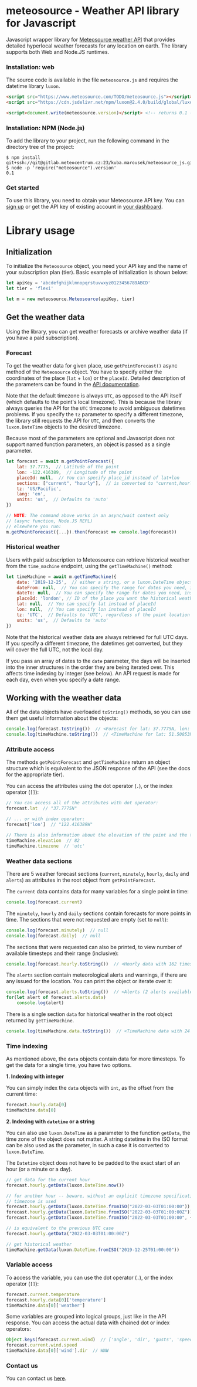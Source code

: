 meteosource - Weather API library for Javascript
==========

Javascript wrapper library for [Meteosource weather API](https://www.meteosource.com) that provides detailed hyperlocal weather forecasts for any location on earth. The library supports both Web and Node.JS runtimes.


### Installation: web

The source code is available in the file ``meteosource.js`` and requires the datetime library ``luxon``.

```HTML
<script src="https://www.meteosource.com/TODO/meteosource.js"></script>
<script src="https://cdn.jsdelivr.net/npm/luxon@2.4.0/build/global/luxon.min.js"></script>

<script>document.write(meteosource.version)</script> <!-- returns 0.1 -->
```

### Installation: NPM (Node.js)

To add the library to your project, run the following command in the directory tree of the project:

```shell
$ npm install git+ssh://git@gitlab.meteocentrum.cz:23/kuba.marousek/meteosource_js.git
$ node -p 'require("meteosource").version'
0.1
```


### Get started

To use this library, you need to obtain your Meteosource API key. You can [sign up](https://www.meteosource.com/client/sign-up) or get the API key of existing account in [your dashboard](https://www.meteosource.com/client).

# Library usage

## Initialization

To initialize the `Meteosource` object, you need your API key and the name of your subscription plan (tier). Basic example of initialization is shown below:

```javascript
let apiKey = 'abcdefghijklmnopqrstuvwxyz0123456789ABCD'
let tier = 'flexi'

let m = new meteosource.Meteosource(apiKey, tier)
```

## Get the weather data

Using the library, you can get weather forecasts or archive weather data (if you have a paid subscription).

### Forecast
To get the weather data for given place, use `getPointForecast()` async method of the `Meteosource` object. You have to specify either the coordinates of the place (`lat` + `lon`) or the `placeId`. Detailed description of the parameters can be found in the [API documentation](https://www.meteosource.com/documentation).

Note that the default timezone is always `UTC`, as opposed to the API itself (which defaults to the point's local timezone). This is because the library always queries the API for the `UTC` timezone to avoid ambiguous datetimes problems. If you specify the ``tz`` parameter to specify a different timezone, the library still requests the API for `UTC`, and then converts the ``luxon.DateTime`` objects to the desired timezone.

Because most of the parameters are optional and Javascript does not support named function parameters, an object is passed as a single parameter.

```javascript
let forecast = await m.getPointForecast({
    lat: 37.7775,  // Latitude of the point
    lon: -122.416389,  // Longitude of the point
    placeId: null,  // You can specify place_id instead of lat+lon
    sections: ["current", "hourly"],  // is converted to "current,hourly"
    tz: 'US/Pacific',
    lang: 'en',
    units: 'us',  // Defaults to 'auto'
})

// NOTE: The command above works in an async/wait context only
// (async function, Node.JS REPL)
// elsewhere you run:
m.getPointForecast({...}).then(forecast => console.log(forecast))
```

### Historical weather
Users with paid subscription to Meteosource can retrieve historical weather from the `time_machine` endpoint, using the `getTimeMachine()` method:

```javascript
let timeMachine = await m.getTimeMachine({
    date: '2019-12-25',  // either a string, or a luxon.DateTime object or an array of these
    dateFrom: null,  // You can specify the range for dates you need, instead of list
    dateTo: null,  // You can specify the range for dates you need, instead of list
    placeId: 'london', // ID of the place you want the historical weather for
    lat: null,  // You can specify lat instead of placeId
    lon: null,  // You can specify lon instead of placeId
    tz: 'UTC',  // Defaults to 'UTC', regardless of the point location
    units: 'us',  // Defaults to 'auto'
})
```
Note that the historical weather data are always retrieved for full UTC days. If you specify a different timezone, the datetimes get converted, but they will cover the full UTC, not the local day.

If you pass an array of dates to the `date` parameter, the days will be inserted into the inner structures in the order they are being iterated over. This affects time indexing by integer (see below). An API request is made for each day, even when you specify a date range.

## Working with the weather data
All of the data objects have overloaded `toString()` methods, so you can use them get useful information about the objects:

```javascript
console.log(forecast.toString())  // <Forecast for lat: 37.7775N, lon: 122.416389W>
console.log(timeMachine.toString())  // <TimeMachine for lat: 51.50853N, lon: 0.12574W>
```

### Attribute access

The methods ``getPointForecast`` and ``getTimeMachine`` return an object structure which is equivalent to the JSON response of the API (see the docs for the appropriate tier).

You can access the attributes using the dot operator (`.`), or the index operator (`[]`):

```javascript
// You can access all of the attributes with dot operator:
forecast.lat  // "37.7775N"

// ... or with index operator:
forecast['lon']  // "122.416389W"

// There is also information about the elevation of the point and the timezone
timeMachine.elevation  // 82
timeMachine.timezone  // 'utc'
```

### Weather data sections

There are 5 weather forecast sections (`current`, `minutely`, `hourly`, `daily` and `alerts`) as attributes in the root object from ``getPointForecast``.

The `current` data contains data for many variables for a single point in time:

```javascript
console.log(forecast.current)
```

The `minutely`, `hourly` and `daily` sections contain forecasts for more points in time. The sections that were not requested are empty (set to ``null``):

```javascript
console.log(forecast.minutely)  // null
console.log(forecast.daily)  // null
```

The sections that were requested can also be printed, to view number of available timesteps and their range (inclusive):

```javascript
console.log(forecast.hourly.toString())  // <Hourly data with 162 timesteps from 2022-05-20T11:00:00 to 2022-05-27T04:00:00
```

The `alerts` section contain meteorological alerts and warnings, if there are any issued for the location. You can print the object or iterate over it:
```javascript
console.log(forecast.alerts.toString())  // <Alerts (2 alerts available>
for(let alert of forecast.alerts.data)
    console.log(alert)
```

There is a single section `data` for historical weather in the root object returned by ``getTimeMachine``.

```javascript
console.log(timeMachine.data.toString())  // <TimeMachine data with 24 steps from 2019-12-25T00:00:00 to 2019-12-25T23:00:00
```

### Time indexing

As mentioned above, the ``data`` objects contain data for more timesteps. To get the data for a single time, you have two options.

  **1. Indexing with integer**

You can simply index the ``data`` objects with `int`, as the offset from the current time:

```javascript
forecast.hourly.data[0]
timeMachine.data[0]
```

  **2. Indexing with `datetime` or a string**

You can also use `luxon.DateTime` as a parameter to the function ``getData``, the time zone of the object does not matter. A string datetime in the ISO format can be also used as the parameter, in such a case it is converted to ``luxon.DateTime``.

The ``Datetime`` object does not have to be padded to the exact start of an hour (or a minute or a day).

```javascript
// get data for the current hour
forecast.hourly.getData(luxon.DateTime.now())

// for another hour -- beware, without an explicit timezone specification the local
// timezone is used
forecast.hourly.getData(luxon.DateTime.fromISO("2022-03-03T01:00:00")) // local TZ
forecast.hourly.getData(luxon.DateTime.fromISO("2022-03-03T01:00:00Z")) // UTC
forecast.hourly.getData(luxon.DateTime.fromISO("2022-03-03T01:00:00", {zone: "Europe/Prague"})) // a specific time zone

// is equivalent to the previous UTC case
forecast.hourly.getData("2022-03-03T01:00:00Z")

// get historical weather
timeMachine.getData(luxon.DateTime.fromISO("2019-12-25T01:00:00"))
```


### Variable access

To access the variable, you can use the dot operator (`.`), or the index operator (`[]`):

```javascript
forecast.current.temperature
forecast.hourly.data[0]['temperature']
timeMachine.data[0]['weather']
```

Some variables are grouped into logical groups, just like in the API response. You can access the actual data with chained dot or index operators:

```javascript
Object.keys(forecast.current.wind)  // ['angle', 'dir', 'gusts', 'speed']
forecast.current.wind.speed
timeMachine.data[0]['wind'].dir  // WNW
```


### Contact us

You can contact us [here](https://www.meteosource.com/contact).
